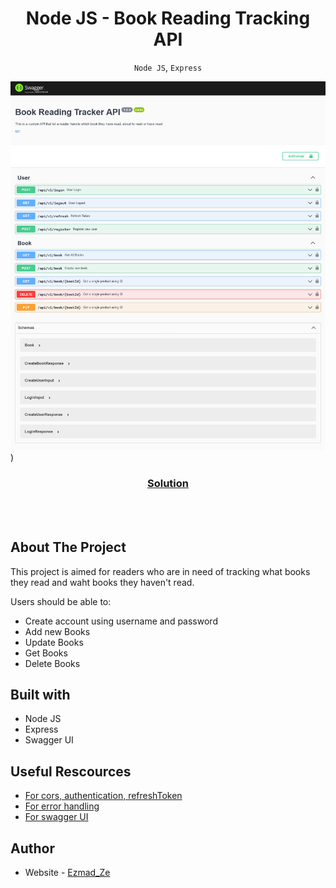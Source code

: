 # <h1 align="center">**Node JS - Book Reading Tracking API**</h1>

<p align="center"><code>Node JS</code>, <code>Express</code></p>

![Node JS](screenshots/Swagger%20UI.png))

<div align="center">
  <h3>
    <!-- <a href="#" color="white">
      Docs
    </a>
    <span> | </span> -->
    <a href="https://github.com/Ezmad-Ze/Book-API-with-Node-JS">
      Solution
    </a>
  </h3>
</div>

<br/>
<br/>

## About The Project

This project is aimed for readers who are in need of tracking what books they read and waht books they haven't read.

Users should be able to:

- Create account using username and password
- Add new Books
- Update Books
- Get Books
- Delete Books

## Built with

- Node JS
- Express
- Swagger UI

## Useful Rescources

- [For cors, authentication, refreshToken](https://github.com/gitdagray/refresh_token_rotation)
- [For error handling](https://github.com/john-smilga/node-express-course/tree/main/06.5-jobster-api)
- [For swagger UI](https://levelup.gitconnected.com/how-to-add-swagger-ui-to-existing-node-js-and-express-js-project-2c8bad9364ce)

## Author

- Website - [Ezmad_Ze](https://ezmad.pages.dev/)
